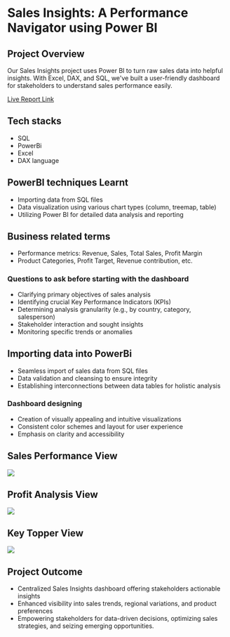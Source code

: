 # Sales Insights: A Performance Navigator using Power BI

## Project Overview

Our Sales Insights project uses Power BI to turn raw sales data into helpful insights. With Excel, DAX, and SQL, we've built a user-friendly dashboard for stakeholders to understand sales performance easily.

[Live Report Link](https://bit.ly/3KAsdKv) 

## Tech stacks

- SQL
- PowerBi
- Excel
- DAX language

## PowerBI techniques Learnt

- Importing data from SQL files
- Data visualization using various chart types (column, treemap, table)
- Utilizing Power BI for detailed data analysis and reporting

## Business related terms

- Performance metrics: Revenue, Sales, Total Sales, Profit Margin
- Product Categories, Profit Target, Revenue contribution, etc.

### Questions to ask before starting with the dashboard

- Clarifying primary objectives of sales analysis
- Identifying crucial Key Performance Indicators (KPIs)
- Determining analysis granularity (e.g., by country, category, salesperson)
- Stakeholder interaction and sought insights
- Monitoring specific trends or anomalies


## Importing data into PowerBi

- Seamless import of sales data from SQL files
- Data validation and cleansing to ensure integrity
- Establishing interconnections between data tables for holistic analysis


### Dashboard designing

- Creation of visually appealing and intuitive visualizations
- Consistent color schemes and layout for user experience
- Emphasis on clarity and accessibility

## Sales Performance View

<img src="https://github.com/shubh-vaishnav/Sales_Insights/blob/master/reports/2.PerformanceInsight.png" class="center">


## Profit Analysis View

<img src="https://github.com/shubh-vaishnav/Sales_Insights/blob/master/reports/3.ProfitAnalyse.png" class="center">


## Key Topper View

<img src="https://github.com/shubh-vaishnav/Sales_Insights/blob/master/reports/4.KeyTopper.png" class="center">


## Project Outcome

- Centralized Sales Insights dashboard offering stakeholders actionable insights
- Enhanced visibility into sales trends, regional variations, and product preferences
- Empowering stakeholders for data-driven decisions, optimizing sales strategies, and seizing emerging opportunities.
